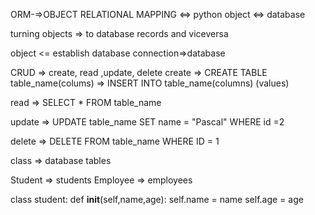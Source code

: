 <!-- communicating with the database -->
ORM-=>OBJECT RELATIONAL MAPPING <=> python object <=> database

turning objects  => to database records and viceversa

object <= establish database connection=>database

CRUD => create, read ,update, delete
create => CREATE TABLE table_name(colums)
       => INSERT INTO table_name(columns) (values)

read => SELECT * FROM table_name

update => UPDATE table_name SET name = "Pascal"
 WHERE id =2

 delete => DELETE FROM table_name WHERE ID = 1


 class => database tables

 Student => students
 Employee => employees


 class student:
    def __init__(self,name,age):
    self.name = name
    self.age = age